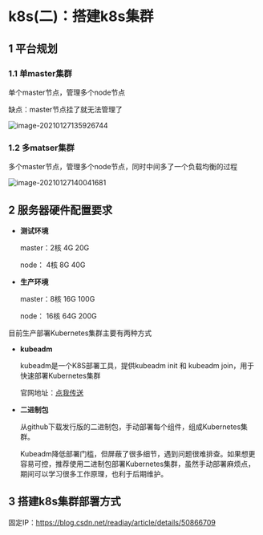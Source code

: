 # k8s(二)：搭建k8s集群

## 1 平台规划

### 1.1 单master集群

单个master节点，管理多个node节点

缺点：master节点挂了就无法管理了

![image-20210127135926744](https://cyzblog.oss-cn-beijing.aliyuncs.com/image-20210127135926744.png)

### 1.2 多matser集群

多个master节点，管理多个node节点，同时中间多了一个负载均衡的过程

![image-20210127140041681](https://cyzblog.oss-cn-beijing.aliyuncs.com/image-20210127140041681.png)

## 2 服务器硬件配置要求

* **测试环境**	

	master：2核  4G  20G

	node：   4核  8G  40G

* **生产环境**

	master：8核  16G  100G

	node：   16核  64G  200G

目前生产部署Kubernetes集群主要有两种方式

* **kubeadm**

	kubeadm是一个K8S部署工具，提供kubeadm init 和 kubeadm join，用于快速部署Kubernetes集群

	官网地址：[点我传送](https://kubernetes.io/zh/docs/setup/production-environment/tools/kubeadm/install-kubeadm/)

* **二进制包**

	从github下载发行版的二进制包，手动部署每个组件，组成Kubernetes集群。

	Kubeadm降低部署门槛，但屏蔽了很多细节，遇到问题很难排查。如果想更容易可控，推荐使用二进制包部署Kubernetes集群，虽然手动部署麻烦点，期间可以学习很多工作原理，也利于后期维护。

## 3 搭建k8s集群部署方式

固定IP：https://blog.csdn.net/readiay/article/details/50866709

